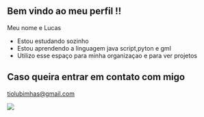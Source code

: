 ## Bem vindo ao meu perfil !!

Meu nome e Lucas 
- Estou estudando sozinho
- Estou aprendendo a linguagem java script,pyton e gml
- Utilizo esse espaço para minha organizaçao e para ver projetos


## Caso queira entrar em contato com migo

tiolubimhas@gmail.com

![](ttps://media1.tenor.com/m/BDbkNDW7kx8AAAAC/trueno.gif)
